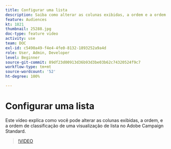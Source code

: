 ```yaml
---
title: Configurar uma lista
description: Saiba como alterar as colunas exibidas, a ordem e a ordem de classificação de uma visualização de lista no Adobe Campaign Standard.
feature: Audiences
kt: 1821
thumbnail: 25288.jpg
doc-type: feature video
activity: use
team: DOC
exl-id: c5490a49-f4e4-4fe0-8132-1893252a9a4d
role: User, Admin, Developer
level: Beginner
source-git-commit: 89df23d00913d36b93d3be03b62c74320524f9c7
workflow-type: tm+mt
source-wordcount: '52'
ht-degree: 100%

---
```


# Configurar uma lista

Este vídeo explica como você pode alterar as colunas exibidas, a ordem, e a ordem de classificação de uma visualização de lista no Adobe Campaign Standard.

>[!VIDEO](https://video.tv.adobe.com/v/25288/?quality=12&learn=on)
